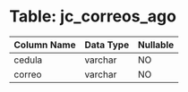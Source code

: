 # Table: jc_correos_ago

| Column Name | Data Type | Nullable |
|-------------|-----------|----------|
| cedula | varchar | NO |
| correo | varchar | NO |
